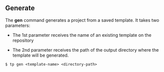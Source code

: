 ## Generate

The **gen** command generates a project from a saved template. It takes two parameters:

- The 1st parameter receives the name of an existing template on the repository

- The 2nd parameter receives the path of the output directory where the template will be generated.

```command
$ tp gen <template-name> <directory-path>
```